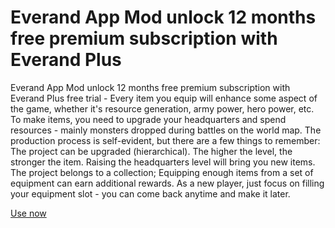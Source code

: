# Everand App Mod unlock 12 months free premium subscription with Everand Plus

Everand App Mod unlock 12 months free premium subscription with Everand Plus free trial - Every item you equip will enhance some aspect of the game, whether it's resource generation, army power, hero power, etc. To make items, you need to upgrade your headquarters and spend resources - mainly monsters dropped during battles on the world map. The production process is self-evident, but there are a few things to remember: The project can be upgraded (hierarchical). The higher the level, the stronger the item. Raising the headquarters level will bring you new items. The project belongs to a collection; Equipping enough items from a set of equipment can earn additional rewards. As a new player, just focus on filling your equipment slot - you can come back anytime and make it later.

[Use now](https://www.pexels.com/@baldwin-smith-2152027986/)
